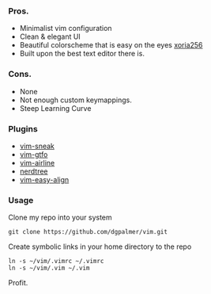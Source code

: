 ### Pros.
- Minimalist vim configuration
- Clean & elegant UI
- Beautiful colorscheme that is easy on the eyes [xoria256](https://github.com/vim-scripts/xoria256.vim)
- Built upon the best text editor there is.

### Cons.
- None
- Not enough custom keymappings.
- Steep Learning Curve

### Plugins

- [vim-sneak](https://github.com/justinmk/vim-sneak.git)
- [vim-gtfo](https://github.com/justinmk/vim-gtfo.git)
- [vim-airline](https://github.com/bling/vim-airline.git)
- [nerdtree](https://github.com/scrooloose/nerdtree.git)
- [vim-easy-align](https://github.com/junegunn/vim-easy-align.git)

### Usage

Clone my repo into your system
```
git clone https://github.com/dgpalmer/vim.git
```

Create symbolic links in your home directory to the repo
```
ln -s ~/vim/.vimrc ~/.vimrc
ln -s ~/vim/.vim ~/.vim
```

Profit.
